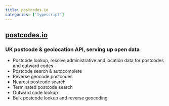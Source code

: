 ```yaml
---
title: postcodes.io
categories: ['typescript']
---
```

## [postcodes.io](https://github.com/ideal-postcodes/postcodes.io)

### UK postcode & geolocation API, serving up open data


- Postcode lookup, resolve administrative and location data for postcodes and outward codes
- Postcode search & autocomplete
- Reverse geocode postcodes
- Nearest postcode search
- Terminated postcode search
- Outward code lookup
- Bulk postcode lookup and reverse geocoding
